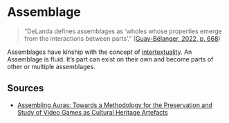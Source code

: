 # Assemblage

> “DeLanda defines assemblages as ‘wholes whose properties emerge from the interactions between parts’.” ([Guay-Bélanger, 2022, p. 668](zotero://select/library/items/D5S5C3ZS))

Assemblages have kinship with the concept of [intertextuality](notes/Intertextuality.md). An Assemblage is fluid. It’s part can exist on their own and become parts of other or multiple assemblages.
## Sources
- [Assembling Auras: Towards a Methodology for the Preservation and Study of Video Games as Cultural Heritage Artefacts](literature/guay-belangerAssemblingAurasMethodology2022.md)